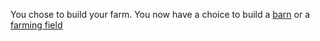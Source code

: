 You chose to build your farm. You now have a choice to build a [barn](../barn.md) or a [farming field](../farming-field.md) 